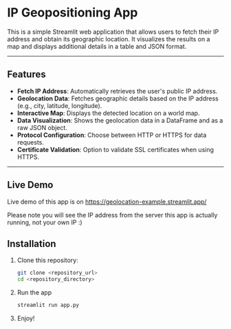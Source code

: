 # IP Geopositioning App

This is a simple Streamlit web application that allows users to fetch their IP address and obtain its geographic location. It visualizes the results on a map and displays additional details in a table and JSON format.

---

## Features

- **Fetch IP Address**: Automatically retrieves the user's public IP address.
- **Geolocation Data**: Fetches geographic details based on the IP address (e.g., city, latitude, longitude).
- **Interactive Map**: Displays the detected location on a world map.
- **Data Visualization**: Shows the geolocation data in a DataFrame and as a raw JSON object.
- **Protocol Configuration**: Choose between HTTP or HTTPS for data requests.
- **Certificate Validation**: Option to validate SSL certificates when using HTTPS.

---

## Live Demo

Live demo of this app is on https://geolocation-example.streamlit.app/

Please note you will see the IP address from the server this app is actually running, not your own IP :)

## Installation

1. Clone this repository:
   ```bash
   git clone <repository_url>
   cd <repository_directory>

2. Run the app
    ```bash
    streamlit run app.py
    ```

3. Enjoy!